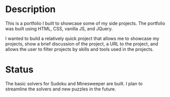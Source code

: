 
 # Description

This is a portfolio I built to showcase some of my side projects. The portfolio was built using HTML, CSS, vanilla JS, and JQuery. 

I wanted to build a relatively quick project that allows me to showcase my projects, show a brief discussion of the project, a URL to the project, and allows the user to filter projects by skills and tools used in the projects.  

 # Status

The basic solvers for Sudoku and Minesweeper are built. I plan to streamline the solvers and new puzzles in the future. 

